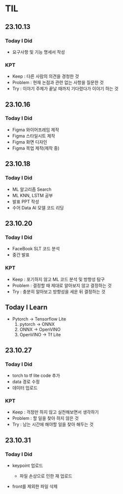 # TIL

## 23.10.13

### Today I Did

- 요구사항 및 기능 명세서 작성

### KPT

- Keep : 다른 사람의 의견을 경청한 것
- Problem : 현재 논점과 관련 없는 사항을 질문한 것
- Try : 이야기 주제가 끝날 때까지 기다렸다가 이야기 하는 것

## 23.10.16

### Today I Did

- Figma 와이어프레임 제작
- Figma 스타일시트 제작
- Figma 화면 디자인
- Figma 목업 제작(제작 중)

## 23.10.18

### Today I Did

- ML 알고리즘 Search
- ML KNN, LSTM 공부
- 발표 PPT 작성
- 수어 Data AI 모델 코드 리딩

## 23.10.20

### Today I Did

- FaceBook SLT 코드 분석
- 중간 발표

### KPT

- Keep : 포기하지 않고 ML 코드 분석 및 방향성 탐구
- Problem : 결정할 때 제대로 알아보지 않고 결정하는 것
- Try : 충분히 알아보고 방향성을 세운 뒤 결정하는 것

## Today I Learn

- Pytorch -> Tensorflow Lite
  1. pytorch -> ONNX
  2. ONNX -> OpenVINO
  3. OpenVINO -> Tf Lite

## 23.10.27

### Today I Did

- torch to tf lite code 추가
- data 경로 수정
- 데이터 업로드

### KPT

- Keep : 걱정만 하지 않고 실천해보면서 생각하기
- Problem : 할 일을 찾아 하지 않은 것
- Try : 남는 시간에 해야할 일을 찾아 해두는 것

## 23.10.31

### Today I Did

- keypoint 업로드

  - 파일 손상으로 인한 재 업로드

- front를 제외한 파일 삭제
